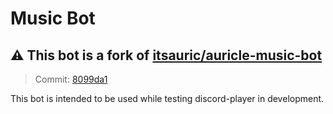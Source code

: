 # Music Bot

## ⚠️ This bot is a fork of [itsauric/auricle-music-bot](https://github.com/itsauric/auricle-music-bot)

> Commit: [8099da1](https://github.com/itsauric/auricle-music-bot/commit/8099da11ed316785acfaa5d3c326351786fb788c)

This bot is intended to be used while testing discord-player in development.
